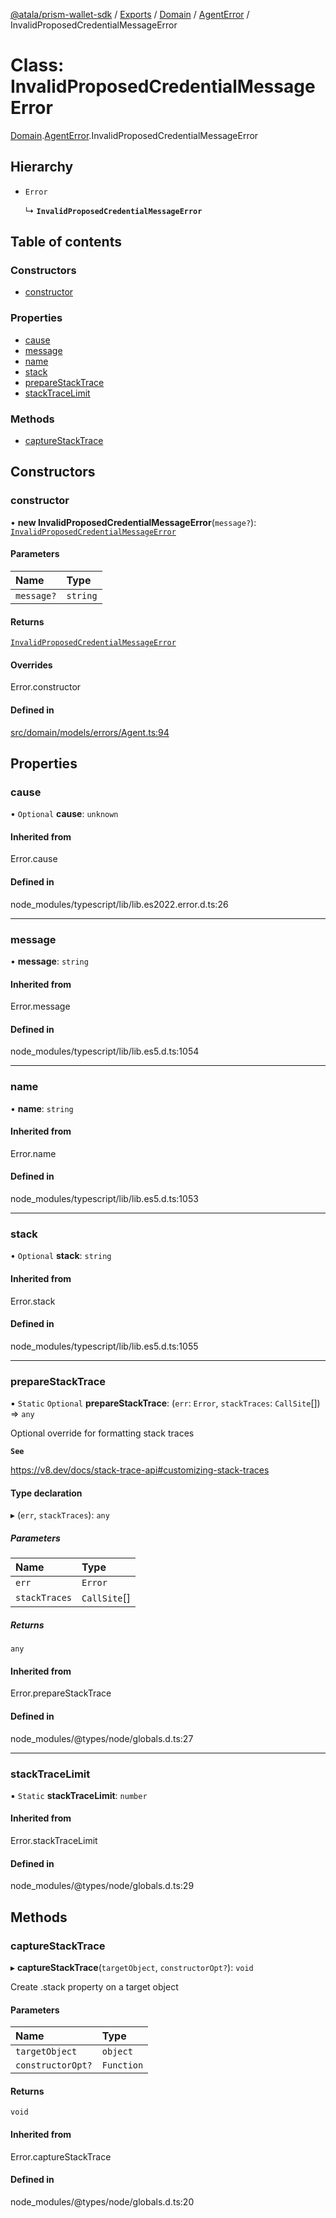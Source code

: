 [@atala/prism-wallet-sdk](../README.md) / [Exports](../modules.md) / [Domain](../modules/Domain.md) / [AgentError](../modules/Domain.AgentError.md) / InvalidProposedCredentialMessageError

# Class: InvalidProposedCredentialMessageError

[Domain](../modules/Domain.md).[AgentError](../modules/Domain.AgentError.md).InvalidProposedCredentialMessageError

## Hierarchy

- `Error`

  ↳ **`InvalidProposedCredentialMessageError`**

## Table of contents

### Constructors

- [constructor](Domain.AgentError.InvalidProposedCredentialMessageError.md#constructor)

### Properties

- [cause](Domain.AgentError.InvalidProposedCredentialMessageError.md#cause)
- [message](Domain.AgentError.InvalidProposedCredentialMessageError.md#message)
- [name](Domain.AgentError.InvalidProposedCredentialMessageError.md#name)
- [stack](Domain.AgentError.InvalidProposedCredentialMessageError.md#stack)
- [prepareStackTrace](Domain.AgentError.InvalidProposedCredentialMessageError.md#preparestacktrace)
- [stackTraceLimit](Domain.AgentError.InvalidProposedCredentialMessageError.md#stacktracelimit)

### Methods

- [captureStackTrace](Domain.AgentError.InvalidProposedCredentialMessageError.md#capturestacktrace)

## Constructors

### constructor

• **new InvalidProposedCredentialMessageError**(`message?`): [`InvalidProposedCredentialMessageError`](Domain.AgentError.InvalidProposedCredentialMessageError.md)

#### Parameters

| Name | Type |
| :------ | :------ |
| `message?` | `string` |

#### Returns

[`InvalidProposedCredentialMessageError`](Domain.AgentError.InvalidProposedCredentialMessageError.md)

#### Overrides

Error.constructor

#### Defined in

[src/domain/models/errors/Agent.ts:94](https://github.com/hyperledger/identus-edge-agent-sdk-ts/blob/47157819fe5d19bccc5fcc542e98f32706bff6c2/src/domain/models/errors/Agent.ts#L94)

## Properties

### cause

• `Optional` **cause**: `unknown`

#### Inherited from

Error.cause

#### Defined in

node_modules/typescript/lib/lib.es2022.error.d.ts:26

___

### message

• **message**: `string`

#### Inherited from

Error.message

#### Defined in

node_modules/typescript/lib/lib.es5.d.ts:1054

___

### name

• **name**: `string`

#### Inherited from

Error.name

#### Defined in

node_modules/typescript/lib/lib.es5.d.ts:1053

___

### stack

• `Optional` **stack**: `string`

#### Inherited from

Error.stack

#### Defined in

node_modules/typescript/lib/lib.es5.d.ts:1055

___

### prepareStackTrace

▪ `Static` `Optional` **prepareStackTrace**: (`err`: `Error`, `stackTraces`: `CallSite`[]) => `any`

Optional override for formatting stack traces

**`See`**

https://v8.dev/docs/stack-trace-api#customizing-stack-traces

#### Type declaration

▸ (`err`, `stackTraces`): `any`

##### Parameters

| Name | Type |
| :------ | :------ |
| `err` | `Error` |
| `stackTraces` | `CallSite`[] |

##### Returns

`any`

#### Inherited from

Error.prepareStackTrace

#### Defined in

node_modules/@types/node/globals.d.ts:27

___

### stackTraceLimit

▪ `Static` **stackTraceLimit**: `number`

#### Inherited from

Error.stackTraceLimit

#### Defined in

node_modules/@types/node/globals.d.ts:29

## Methods

### captureStackTrace

▸ **captureStackTrace**(`targetObject`, `constructorOpt?`): `void`

Create .stack property on a target object

#### Parameters

| Name | Type |
| :------ | :------ |
| `targetObject` | `object` |
| `constructorOpt?` | `Function` |

#### Returns

`void`

#### Inherited from

Error.captureStackTrace

#### Defined in

node_modules/@types/node/globals.d.ts:20
